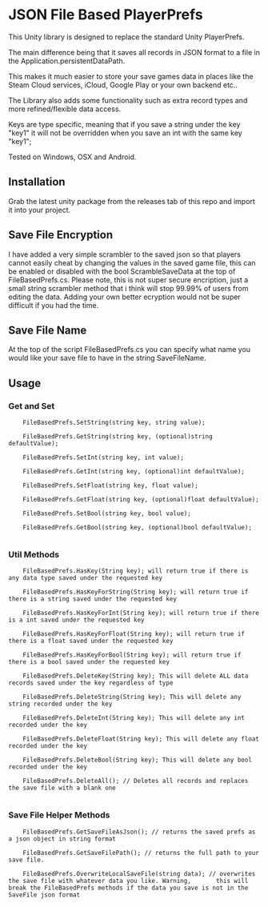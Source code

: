# JSON File Based PlayerPrefs

This Unity library is designed to replace the standard Unity PlayerPrefs. 

The main difference being that it saves all records in JSON format to a file in the Application.persistentDataPath.

This makes it much easier to store your save games data in places like the Steam Cloud services, iCloud, Google Play or your own backend etc..

The Library also adds some functionality such as extra record types and more refined/flexible data access.

Keys are type specific, meaning that if you save a string under the key "key1" it will not be overridden when you save an int with the same key "key1";

Tested on Windows, OSX and Android.

## Installation

Grab the latest unity package from the releases tab of this repo and import it into your project.

## Save File Encryption

I have added a very simple scrambler to the saved json so that players cannot easily cheat by changing the values in the saved game file, this can be enabled or disabled with the bool ScrambleSaveData at the top of FileBasedPrefs.cs. Please note, this is not super secure encription, just a small string scrambler method that i think will stop 99.99% of users from editing the data. Adding your own better ecryption would not be super difficult if you had the time.

## Save File Name

At the top of the script FileBasedPrefs.cs you can specify what name you would like your save file to have in the string SaveFileName.

## Usage

### Get and Set
```
    FileBasedPrefs.SetString(string key, string value);

    FileBasedPrefs.GetString(string key, (optional)string defaultValue);
    
    FileBasedPrefs.SetInt(string key, int value);

    FileBasedPrefs.GetInt(string key, (optional)int defaultValue); 
    
    FileBasedPrefs.SetFloat(string key, float value);

    FileBasedPrefs.GetFloat(string key, (optional)float defaultValue); 
    
    FileBasedPrefs.SetBool(string key, bool value);

    FileBasedPrefs.GetBool(string key, (optional)bool defaultValue);
    
```
### Util Methods
```
    FileBasedPrefs.HasKey(String key); will return true if there is any data type saved under the requested key
    
    FileBasedPrefs.HasKeyForString(String key); will return true if there is a string saved under the requested key
    
    FileBasedPrefs.HasKeyForInt(String key); will return true if there is a int saved under the requested key
    
    FileBasedPrefs.HasKeyForFloat(String key); will return true if there is a float saved under the requested key
    
    FileBasedPrefs.HasKeyForBool(String key); will return true if there is a bool saved under the requested key
    
    FileBasedPrefs.DeleteKey(String key); This will delete ALL data records saved under the key regardless of type
    
    FileBasedPrefs.DeleteString(String key); This will delete any string recorded under the key
    
    FileBasedPrefs.DeleteInt(String key); This will delete any int recorded under the key
    
    FileBasedPrefs.DeleteFloat(String key); This will delete any float recorded under the key
    
    FileBasedPrefs.DeleteBool(String key); This will delete any bool recorded under the key

    FileBasedPrefs.DeleteAll(); // Deletes all records and replaces the save file with a blank one
    
```
### Save File Helper Methods
```
    FileBasedPrefs.GetSaveFileAsJson(); // returns the saved prefs as a json object in string format 
    
    FileBasedPrefs.GetSaveFilePath(); // returns the full path to your save file.
    
    FileBasedPrefs.OverwriteLocalSaveFile(string data); // overwrites the save file with whatever data you like. Warning,       this will break the FileBasedPrefs methods if the data you save is not in the SaveFile json format
```
